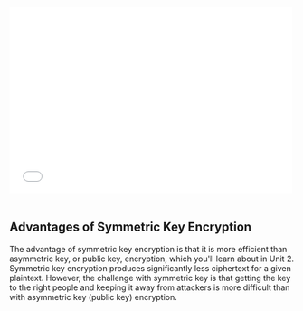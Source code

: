 


<div>
  <iframe src="//player.vimeo.com/video/222886590" width="500" height="330" frameborder="0" webkitallowfullscreen mozallowfullscreen allowfullscreen></iframe>
</div>

<br>

## Advantages of Symmetric Key Encryption
The advantage of symmetric key encryption is that it is more efficient than asymmetric key, or public key, encryption, which you'll learn about in Unit 2. Symmetric key encryption produces significantly less ciphertext for a given plaintext. However, the challenge with symmetric key is that getting the key to the right people and keeping it away from attackers is more difficult than with asymmetric key (public key) encryption.



